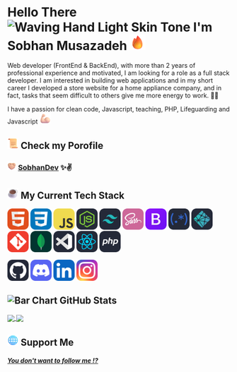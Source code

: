 <h1 align="left">Hello There<img src="https://raw.githubusercontent.com/Tarikul-Islam-Anik/Animated-Fluent-Emojis/master/Emojis/Hand%20gestures/Waving%20Hand%20Light%20Skin%20Tone.png" alt="Waving Hand Light Skin Tone" width="35" height="35"/> I'm Sobhan Musazadeh <img src="https://github.com/Tarikul-Islam-Anik/tarikul-islam-anik/raw/main/assets/images/Fire.png" alt="Slightly Smiling Face" width="35" height="35"/></h1>

Web developer (FrontEnd & BackEnd), with more than 2 years of professional experience and motivated, I am looking for a role as a full stack developer. I am interested in building web applications and in my short career I developed a store website for a home appliance company, and in fact, tasks that seem difficult to others give me more energy to work. 🍲🥡

I have a passion for clean code, Javascript, teaching, PHP, Lifeguarding and Javascript <img src="https://github.com/Tarikul-Islam-Anik/tarikul-islam-anik/raw/main/assets/images/Flexed%20Biceps%20Light%20Skin%20Tone.png" alt="Slightly Smiling Face" width="25" height="25"/>

## <img src="https://github.com/Tarikul-Islam-Anik/tarikul-islam-anik/raw/main/assets/images/Scroll.png" alt="Slightly Smiling Face" width="25" height="25"/> Check my Porofile

### <img src="https://github.com/Tarikul-Islam-Anik/tarikul-islam-anik/raw/main/assets/images/Folded%20Hands%20Light%20Skin%20Tone.png" alt="Slightly Smiling Face" width="20" height="20"/> [SobhanDev](https://mrsobhan.github.io/sobhandev/) ✨✌️

## <img src="https://github.com/Tarikul-Islam-Anik/tarikul-islam-anik/raw/main/assets/images/Hot%20Beverage.png" alt="Slightly Smiling Face" width="25" height="25"/>  My Current Tech Stack

<img src="https://github.com/tandpfun/skill-icons/blob/main/icons/HTML.svg" width="48" title="HTML"> <img src="https://github.com/tandpfun/skill-icons/blob/main/icons/CSS.svg" width="48" title="CSS"> <img src="https://github.com/tandpfun/skill-icons/blob/main/icons/JavaScript.svg" width="48" title="Javascript"> <img src="https://github.com/tandpfun/skill-icons/blob/main/icons/NodeJS-Dark.svg" width="48" title="Node.js"> <img src="https://github.com/tandpfun/skill-icons/blob/main/icons/TailwindCSS-Dark.svg" width="48" title="TailWindCss"> <img src="https://github.com/tandpfun/skill-icons/blob/main/icons/Sass.svg" width="48" title="Sass"> <img src="https://github.com/tandpfun/skill-icons/blob/main/icons/Bootstrap.svg" width="48"> <img src="https://github.com/tandpfun/skill-icons/blob/main/icons/Regex-Dark.svg" width="48" title="Regex"> <img src="https://github.com/tandpfun/skill-icons/blob/main/icons/Netlify-Dark.svg" width="48" title="Netlify"> <img src="https://github.com/tandpfun/skill-icons/blob/main/icons/Git.svg" width="48" title="Git"> <img src="https://github.com/tandpfun/skill-icons/blob/main/icons/MongoDB.svg" width="48" title="MongoDB"> <img src="https://github.com/tandpfun/skill-icons/blob/main/icons/VSCode-Dark.svg" width="48" title="Vscode"> <img src="https://github.com/tandpfun/skill-icons/raw/main/icons/React-Dark.svg" width="48" title="Discord"> <img src="https://github.com/tandpfun/skill-icons/raw/main/icons/PHP-Dark.svg" width="48" title="Github">


<img src="https://github.com/tandpfun/skill-icons/blob/main/icons/Github-Dark.svg" width="48" title="Github"> <img src="https://github.com/tandpfun/skill-icons/raw/main/icons/Discord.svg" width="48" title="Discord"> <img src="https://github.com/tandpfun/skill-icons/raw/main/icons/LinkedIn.svg" width="48" title="LinkedIn"> <img src="https://github.com/tandpfun/skill-icons/raw/main/icons/Instagram.svg" width="48" title="LinkedIn">




## <img src="https://raw.githubusercontent.com/Tarikul-Islam-Anik/Animated-Fluent-Emojis/master/Emojis/Objects/Bar%20Chart.png" alt="Bar Chart" width="25" height="25"/> GitHub Stats
<a href="https://github.com/MrSobhan">
    <img height="200" align="center" src="https://github-readme-stats.vercel.app/api?username=MrSobhan&theme=chartreuse-dark&hide_border=true&include_all_commits=false&count_private=false">
</a>

<a href="https://github.com/MrSobhan">
    <img height="200" align="center" src="https://github-readme-streak-stats.herokuapp.com/?user=MrSobhan&theme=chartreuse-dark&hide_border=true&card_width=450">
</a>

## <img src="https://github.com/Tarikul-Islam-Anik/tarikul-islam-anik/raw/main/assets/images/Globe%20with%20Meridians.png" alt="Slightly Smiling Face" width="25" height="25"/> Support Me
<div>
  <a href="https://t.me/soobhhan">
  <h5>You don't want to follow me !?</h5>
  </a>
</div>

